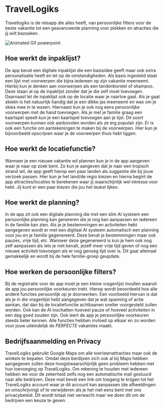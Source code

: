 # TravelLogiks
Travellogiks is de reisapp die alles heeft, van persoonlijke filters voor de beste vakantie tot een geavanceerde planning voor plekken en atracties die jij wilt bezoeken. 

![Animated Gif powerpoint](O%20en%20O%20GIF.gif)

## Hoe werkt de inpaklijst?
De app bevat een digitale inpaklijst die een basisidee geeft maar ook extra personalisatie heeft en let op de omstandigheden. Als basis ingesteld staat een lijst met voorwerpen die bijna iedereen op zijn vakantie meeneemt. Hierbij kun je denken aan voorwerpen als een tandenborstel of shampoo. Deze staan al op de inpaklijst zonder dat je die zelf moet toevoegen. Daarnaast let de inpaklijst ook op de locatie waar je naartoe gaat. Als je gaat skieën is het natuurlijk handig dat je een dikke jas meeneemt en wax om je skies mee in te waxen. Hiernaast kun je ook nog eens persoonlijke voorwerpen met de hand toevoegen. Als je met je familie graag een kaartspel speelt kun je een kaartspel toevoegen aan je lijst. Dit soort voorwerpen kunnen ook aanbovolen worden als ze erg populair zijn.
Er is ook een functie om aantekeningen te maken bij de voorwerpen. Hier kun je bijvoorbeeld opscrijven waar je de voorwerpen thuis hebt liggen.


## Hoe werkt de locatiefunctie?
Wanneer je een nieuwe vakantie wil plannen kun je in de app aangeven waar je naar op zoek bent. Zo kun je aangeven dat je naar een tropisch strand wil, de app geeft hierop een paar landen als suggestie die bij jouw verzoek passen. Hier kun je het land/de regio kiezen en hierna begint de app attracties/locaties te berekenen waar jij waarschijnlijk wel intresse voor hebt. Jij kunt er een paar kiezen die jou het leukst lijken.


## Hoe werkt de planning?
In de app zit ook een digitale planning die met een slim AI systeem een persoonlijke planning kan genereren die je nog kan aanpassen en iedereen in de familie kan zien. Als je je bestemmingen en activiteiten hebt aangegeven wordt er met een digitaal AI systeem automatisch een planning voor jou en je familie gegenereerd. Deze bevat je bestemmingen maar ook pauzes, vrije tijd, etc. Wanneer deze gegenereerd is kun je hem ook nog zelf aanpassen als iets je niet bevalt, jezelf meer vrije tijd geven of nog een nieuwe activiteit toevoegen als er nog genoeg tijd over is. Dit gaat allemaal gemakkelijk en wordt bij de hele familie-groep geupdate.


## Hoe werken de persoonlijke filters?
Bij de registratie voor de app moet je een kleine vragenlijst invullen waaruit de app jou persoonlijke voorkeuren trekt. Hierop wordt beoordeeld hoe alle andere functies persoonlijk op je doorwerken. Een voorbeeld hiervan is dat als je in die vragenlijst hebt aangegeven dat je wat spanning of actie aankan, dat dan bij de locatiefunctie achtbaanen sneller voorgesteld zullen worden. Ook kan de AI inschatten hoeveel pauze of hoeveel activiteiten in een dag goed zouden zijn. 
Ook leert de app je persoonlijke voorkeuren steeds beter kennen. Alle functies hebben invloed op elkaar en zo worden voor jouw uiteindelijk de *PERFECTE* vakanties maakt.




## Bedrijfsaanmelding en Privacy
TravelLogiks gebruikt Google Maps om alle toeristenattracties maar ook de winkels te bepalen. Omdat deze berdijven zich ook al bij Maps hebben aangegeven zullen deze hoogstwaarschijnlijk geen probleem hebben met hun toevoeging op TravelLogiks. Om rekening te houden met iedereen hebben we voor de zekerheid zelfs nog een automatische mail gestuurd naar alle bedrijven. Deze mail bevat een link om toegang te krijgen tot het TravelLogiks account waar je dit account kan aanpassen (de afbeeldingen en omschrijving) of te verwijderen als je het niet eens bent met ons privacybeleid. Dit wordt totaal niet verwacht maar we doen dit om de bedrijven een keuze te geven.
